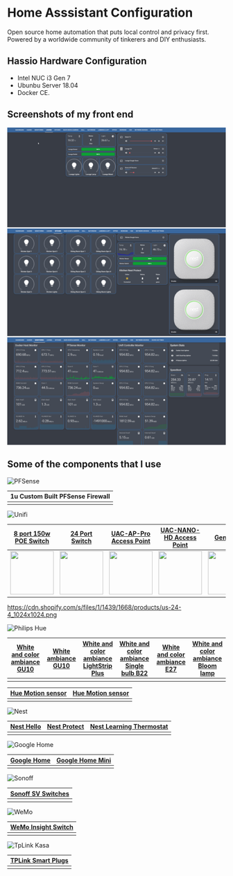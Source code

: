 # Home Asssistant Configuration

Open source home automation that puts local control and privacy first. Powered by a worldwide community of tinkerers and DIY enthusiasts. 

## Hassio Hardware Configuration
- Intel NUC i3 Gen 7 
- Ubunbu Server 18.04
- Docker CE. 

## Screenshots of my front end
![hassio1](https://raw.githubusercontent.com/noodlemctwoodle/hassio/master/www/github/screenshots/lounge.png)
![hassio2](https://raw.githubusercontent.com/noodlemctwoodle/hassio/master/www/github/screenshots/kitchen.png)
![hassio3](https://raw.githubusercontent.com/noodlemctwoodle/hassio/master/www/github/screenshots/grafana.png)



## Some of the components that I use

![PFSense](https://raw.githubusercontent.com/noodlemctwoodle/hassio/master/www/github/PfSense-Logo.png)

| 1u  Custom Built PFSense Firewall    |
|---|
|   |

![Unifi](https://raw.githubusercontent.com/noodlemctwoodle/hassio/master/www/github/unifi-logo.png)

|[8 port 150w POE Switch](https://www.ubnt.com/unifi-switching/unifi-switch-8-150w/)    |[24 Port Switch](https://www.ubnt.com/unifi-switching/unifi-switch-2448/)    | [UAC-AP-Pro Access Point](https://www.ubnt.com/unifi/unifi-ap-ac-pro/)    | [UAC-NANO-HD Access Point](https://unifi-nanohd.ubnt.com/)    | [Gen2 Plus](https://unifi-protect.ubnt.com/cloud-key-gen2)    | [Video Camera G3](https://www.ui.com/unifi-video/unifi-video-camera-g3)   |
|:---:|:---:|:---:|:---:|:---:|:---:|
| <img src="https://cdn.shopify.com/s/files/1/1439/1668/products/us-8-150w-1_1024x1024.png" width="100" height="100" />    | <img src="https://cdn.shopify.com/s/files/1/1439/1668/products/us-24-4_1024x1024.png" width="100" height="100" />  | <img src="https://cdn.shopify.com/s/files/1/1439/1668/products/uap-ac-pro-01_1024x1024.png" width="100" height="100" />  | <img src="https://cdn.shopify.com/s/files/1/1439/1668/products/UAP-NanoHD_Front_copy_3f32aa6e-fe8e-424c-89af-c546afbe851a_1024x1024.png" width="100" height="100" />  | <img src="https://cdn.shopify.com/s/files/1/1439/1668/products/UCK-G2-PLUS_Left_Angle_f7e37f50-6e3f-403a-a6b1-45e4a8276d5a_1024x1024.png" width="100" height="100" />  | <img src="https://cdn.shopify.com/s/files/1/1439/1668/products/uvc-g3-4_1024x1024.png" width="100" height="100" />  |

https://cdn.shopify.com/s/files/1/1439/1668/products/us-24-4_1024x1024.png

![Philips Hue](https://raw.githubusercontent.com/noodlemctwoodle/hassio/master/www/github/logo-hue.png)

|[White and color ambiance GU10](https://www2.meethue.com/en-gb/p/hue-white-and-color-ambiance-single-bulb-gu10/8718696485880)   |[White ambiance GU10](https://www2.meethue.com/en-gb/p/hue-white-ambiance-single-bulb-gu10/8718696598283)    | [White and color ambiance LightStrip Plus](https://www2.meethue.com/en-gb/p/hue-white-and-color-ambiance-white-and-color-ambiance-lightstrip-plus/7190155PH)   | [White and color ambiance Single bulb B22](https://www2.meethue.com/en-gb/p/hue-white-and-color-ambiance-single-bulb-b22/8718696593073)   | [White and color ambiance E27](https://www2.meethue.com/en-gb/p/hue-white-and-color-ambiance-single-bulb-e27/8718696592984)  | [White and color ambiance Bloom lamp](https://www2.meethue.com/en-gb/p/hue-white-and-color-ambiance-bloom-table-lamp/7299760PU)  |
|---|---|---|---|---|---|
|   |   |   |   |   |   |



| [Hue Motion sensor](https://www2.meethue.com/en-gb/p/hue-motion-sensor/8718696595190)   | [Hue Motion sensor](https://www2.meethue.com/en-gb/p/hue-motion-sensor/8718696595190)   |
|---|---|
|   |   |


![Nest](https://raw.githubusercontent.com/noodlemctwoodle/hassio/master/www/github/nest-logo.png)

| [Nest Hello](https://nest.com/uk/doorbell/nest-hello/overview/)   | [Nest Protect](https://nest.com/uk/smoke-co-alarm/overview/)    | [Nest Learning Thermostat](https://nest.com/uk/thermostats/nest-learning-thermostat/overview/)    |
|---|---|---|
|   |   |   |

![Google Home](https://raw.githubusercontent.com/noodlemctwoodle/hassio/master/www/github/google-logo.png)

| [Google Home](https://store.google.com/gb/product/google_home)    | [Google Home Mini](https://store.google.com/gb/product/google_home_mini?hl=en-GB)   |
|---|---|
|   |   |

![Sonoff](https://raw.githubusercontent.com/noodlemctwoodle/hassio/master/www/github/sonofflogo.png)

| [Sonoff SV Switches](https://www.itead.cc/sonoff-sv.html)   |
|---|
|   |

![WeMo](https://raw.githubusercontent.com/noodlemctwoodle/hassio/master/www/github/wemo-logo.png)

| [WeMo Insight Switch](https://www.belkin.com/uk/p/P-F7C029)   |
|---|
|   |

![TpLink Kasa](https://raw.githubusercontent.com/noodlemctwoodle/hassio/master/www/github/tplink-logo.png)

| [TPLink Smart Plugs](https://www.tp-link.com/uk/products/details/cat-5258_HS110.html)   |
|---|
|   |


